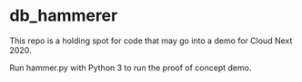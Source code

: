 # db_hammerer

This repo is a holding spot for code that may go into a demo for Cloud Next 2020.

Run hammer.py with Python 3 to run the proof of concept demo.
